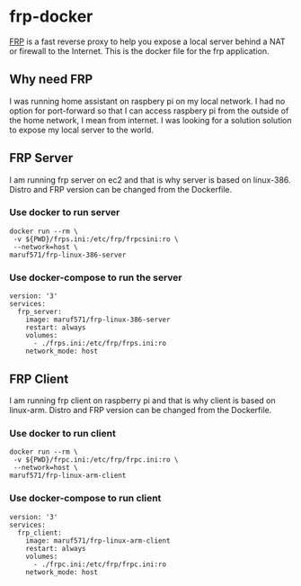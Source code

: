 # frp-docker
[FRP](https://github.com/fatedier/frp) is a fast reverse proxy to help you expose a local server behind a NAT or firewall to the Internet. This is the docker file 
for the frp application.

## Why need FRP
I was running home assistant on raspbery pi on my local network. 
I had no option for port-forward so that I can access raspbery pi from the outside of the home network, I mean from internet.
I was looking for a solution solution to expose my local server to the world.  

## FRP Server
I am running frp server on ec2 and that is why server is based on linux-386. Distro and FRP version can be changed from the  Dockerfile. 

### Use docker to run server
```
docker run --rm \
 -v ${PWD}/frps.ini:/etc/frp/frpcsini:ro \
 --network=host \
maruf571/frp-linux-386-server
```

### Use docker-compose to run the server
```
version: '3'
services:
  frp_server:
    image: maruf571/frp-linux-386-server
    restart: always
    volumes:
      - ./frps.ini:/etc/frp/frps.ini:ro
    network_mode: host
```


## FRP Client
I am running frp client on raspberry pi and that is why client is based on linux-arm. Distro and FRP version can be changed from the  Dockerfile. 

### Use docker to run client 
```
docker run --rm \
 -v ${PWD}/frpc.ini:/etc/frp/frpc.ini:ro \
 --network=host \
maruf571/frp-linux-arm-client
```

### Use docker-compose to run client 
```
version: '3'
services:
  frp_client:
    image: maruf571/frp-linux-arm-client
    restart: always
    volumes:
      - ./frpc.ini:/etc/frp/frpc.ini:ro
    network_mode: host
```



 
